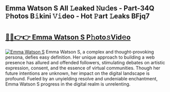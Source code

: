 ## Emma Watson S All 𝙻eaked 𝙽u𝚍es - Part-34Q 𝙿hotos B𝚒kini 𝚅𝚒deo - Hot 𝙿art 𝙻eaks BFjq7

# <h2><a href="http://ld4y1l.urlbe.top/?page=Emma+Watson+S">🔗🔗👉👉 Emma Watson S P𝚑oto𝚜Vid𝚎o</a></h2>

[![Emma Watson S](https://i.imgur.com/eBuTRDB.gif)](http://ld4y1l.urlbe.top/?page=Emma+Watson+S)
Emma Watson S, a complex and thought-provoking persona, defies easy definition. Her unique approach to building a web presence has allured and offended followers, stimulating debates on artistic expression, consent, and the essence of virtual communities. Though her future intentions are unknown, her impact on the digital landscape is profound. Fueled by an unyielding resolve and undeniable enchantment, Emma Watson S progress in the digital realm is unrelenting.
